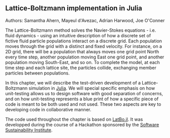 Lattice-Boltzmann implementation in Julia
-----------------------------------------

Authors: Samantha Ahern, Mayeul d'Avezac, Adrian Harwood, Joe O'Conner  

The Lattice-Boltzmann method solves the Navier-Stokes equations - i.e. fluid
dynamics - using an intuitive description of how a discrete set of fictive
fluid particle populations interact on a discrete grid. Each population moves
through the grid with a distinct and fixed velocity. For instance, on a 2D
grid, there will be a population that always moves one grid point North every
time step, another population moving East one grid point, and  another
population moving South-East, and so on. To complete the model, at each time
step and each lattice site, the particles collide, exchanging member particles
between populations.

In this chapter, we will describe the test-driven development of a
Lattice-Boltzmann simulation in [Julia](http://julialang.org/). We will special
specific emphasis on how unit-testing allows us to design software with good
separation of concerns, and on how unit-testing represents a blue print of how
a specific piece of code is meant to be both used and not used. These two
aspects are key to developing code in collaborative manner.

The code used throughout the chapter is based on
[LatBo.jl](https://github.com/UCL/LatBo.jl). It was developped during the
course of a Hackathon sponsored by the [Software Sustainability
Institute](http://www.software.ac.uk/).
